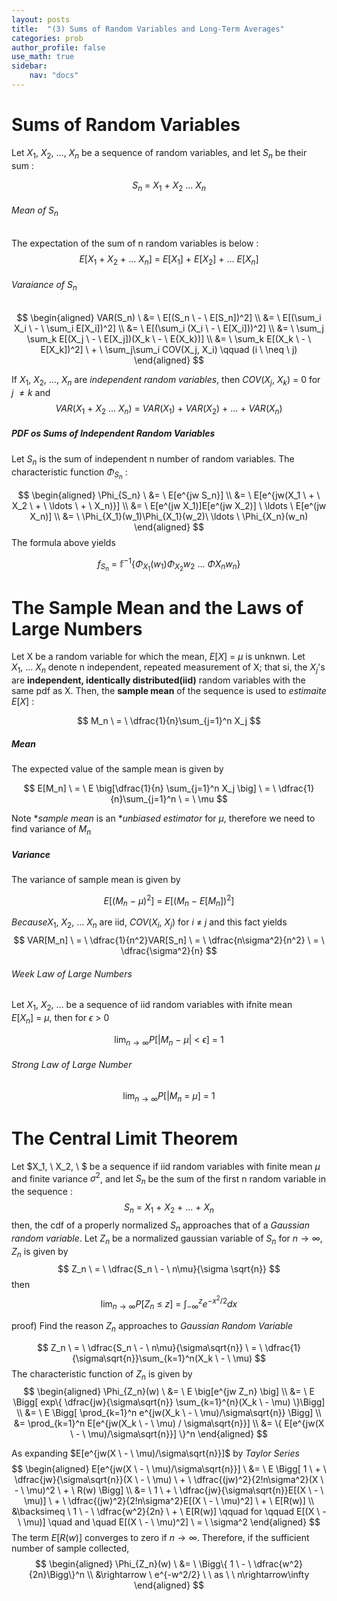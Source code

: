 ```yaml
---
layout: posts
title:  "(3) Sums of Random Variables and Long-Term Averages"
categories: prob
author_profile: false
use_math: true
sidebar:
    nav: "docs"
---
```


# Sums of Random Variables
Let $X_1, \ X_2, \ \ldots, \ X_n$ be a sequence of random variables, and let $S_n$ be their sum :

$$
    S_n \ = \ X_1 \ + \ X_2 \ \ldots \ X_n
$$

###### Mean of $S_n$
The expectation of the sum of n random variables is below :
$$
    E[X_1 \ + \ X_2 \ + \ \ldots \ X_n] \ = \ E[X_1] \ + \ E[X_2] \ + \ \ldots \ E[X_n]
$$

###### Varaiance of $S_n$
$$
    \begin{aligned}
        VAR(S_n) \  &= \ E[(S_n \ - \ E[S_n])^2] \\
                    &= \ E[(\sum_i X_i \ - \ \sum_i E[X_i])^2] \\
                    &= \ E[(\sum_i (X_i \ - \ E[X_i]))^2] \\
                    &= \ \sum_j \sum_k E[(X_j \ - \ E[X_j])(X_k \ - \ E{X_k})] \\
                    &= \ \sum_k E[(X_k \ - \ E[X_k])^2] \ + \ \sum_j\sum_i COV(X_j, X_i)    \qquad (i \ \neq \ j)
    \end{aligned}
$$

If $X_1, \ X_2, \ \ldots, \ X_n$ are *independent random variables*, then $COV(X_j, \ X_k) \ = \ 0$ for $j \ \neq k$ and
$$
    VAR(X_1 \ + \ X_2 \ \ldots \ X_n) \ = \ VAR(X_1) \ + \ VAR(X_2) \ + \ \ldots \ + \ VAR(X_n)
$$

##### PDF os Sums of Independent Random Variables
Let $S_n$ is the sum of independent n number of random variables. The characteristic function $\Phi_{S_n}$ :

$$
    \begin{aligned}
        \Phi_{S_n} \    &= \ E[e^{jw S_n}] \\
                        &= \ E[e^{jw(X_1 \ + \ X_2 \ + \ \ldots \ + \ X_n)}] \\
                        &= \ E[e^(jw X_1)]E[e^(jw X_2)] \ \ldots \ E[e^(jw X_n)] \\
                        &= \ \Phi_{X_1}(w_1)\Phi_{X_1}(w_2)\ \ldots \ \Phi_{X_n}(w_n)
    \end{aligned}
$$
The formula above yields

$$
    f_{S_n} \ = \ \mathbb{f}^{-1} \{ \Phi_{X_1}(w_1)\Phi_{X_2}{w_2} \ \ldots \ \Phi{X_n}{w_n} \}
$$

# The Sample Mean and the Laws of Large Numbers
Let X be a random variable for which the mean, $E[X] \ = \ \mu$ is unknwn. Let $X_1, \ \ldots \ X_n$ denote n independent, repeated measurement of X; that si, the $X_j$'s are **independent, identically distributed(iid)** random variables with the same pdf as X.
Then, the **sample mean** of the sequence is used to *estimaite* $E[X]$ :

$$
    M_n \ = \ \dfrac{1}{n}\sum_{j=1}^n X_j
$$


##### Mean
The expected value of the sample mean is given by 

$$
    E[M_n] \ = \ E \big[\dfrac{1}{n} \sum_{j=1}^n X_j \big] \ = \ \dfrac{1}{n}\sum_{j=1}^n \ = \ \mu
$$

Note **sample mean* is an **unbiased estimator* for $\mu$, therefore we need to find variance of $M_n$

##### Variance
The variance of sample mean is given by

$$
    E[(M_n \ - \ \mu)^2] \ = \ E[(M_n \ - \ E[M_n])^2]
$$

$Because X_1, \ X_2, \ \ldots \ X_n$ are iid, $COV(X_i, \ X_j)$ for $i \ \neq \ j$ and this fact yields
$$
    VAR[M_n] \ = \ \dfrac{1}{n^2}VAR[S_n] \ = \ \dfrac{n\sigma^2}{n^2} \ = \ \dfrac{\sigma^2}{n}
$$

###### Week Law of Large Numbers
Let $X_1, \ X_2, \ \ldots$ be a sequence of iid random variables with ifnite mean $E[X_n] \ = \ \mu$, then for $\epsilon \ > \ 0$

$$
    \lim_{n\rightarrow\infty}P[\vert M_n \ - \ \mu \vert \ < \ \epsilon] \ = \ 1
$$

###### Strong Law of Large Number

$$
 \lim_{n\rightarrow\infty}P[\vert M_n \ = \ \mu] \ = \ 1
$$

# The Central Limit Theorem
Let $X_1, \ X_2, \ $ be a sequence if iid random variables with finite mean $\mu$ and finite variance $\sigma^2$, and let $S_n$ be the sum of the first n random variable in the sequence :
$$
    S_n \ = \ X_1 \ + \ X_2 \ + \ \ldots \ + \ X_n
$$
then, the cdf of a properly normalized $S_n$ approaches that of a *Gaussian random variable*.
Let $Z_n$ be a normalized gaussian variable of $S_n$ for $n\rightarrow\infty$, $Z_n$ is given by 
$$
    Z_n \ = \ \dfrac{S_n \ - \ n\mu}{\sigma \sqrt{n}}
$$
then
$$
    \lim_{n\rightarrow\infty}P[Z_n \ \leq \ z] \ = \ \int_{-\infty}^{z}e^{-x^2 / 2}dx
$$

proof) Find the reason $Z_n$ approaches to *Gaussian Random Variable*

$$
    Z_n \ = \ \dfrac{S_n \ - \ n\mu}{\sigma\sqrt{n}} \ = \ \dfrac{1}{\sigma\sqrt{n}}\sum_{k=1}^n(X_k \ - \ \mu)
$$
The characteristic function of $Z_n$ is given by
$$
    \begin{aligned}
        \Phi_{Z_n}(w) \ &= \ E \big[e^{jw Z_n} \big] \\
                        &= \ E \Bigg[ exp\{ \dfrac{jw}{\sigma\sqrt{n}} \sum_{k=1}^{n}(X_k \ - \mu) \}\Bigg] \\
                        &= \ E \Bigg[ \prod_{k=1}^n e^{jw(X_k \ - \ \mu)/\sigma\sqrt{n}} \Bigg] \\
                        &= \prod_{k=1}^n E[e^{jw(X_k \ - \ \mu) / \sigma\sqrt{n}}] \\
                        &= \{ E[e^{jw(X \ - \ \mu)/\sigma\sqrt{n}}] \}^n
    \end{aligned}
$$

As expanding $E[e^{jw(X \ - \ \mu)/\sigma\sqrt{n}}]$ by *Taylor Series*
$$
    \begin{aligned}
        E[e^{jw(X \ - \ \mu)/\sigma\sqrt{n}}] \ &= \ E \Bigg[ 1 \ + \  \dfrac{jw}{\sigma\sqrt{n}}(X \ - \ \mu) \ + \ \dfrac{(jw)^2}{2!n\sigma^2}(X \ - \ \mu)^2 \ + \ R(w) \Bigg] \\
                                                &= \ 1 \ + \ \dfrac{jw}{\sigma\sqrt{n}}E[(X \ - \ \mu)] \ + \ \dfrac{(jw)^2}{2!n\sigma^2}E[(X \ - \ \mu)^2] \ + \ E[R(w)] \\
                                                &\backsimeq \ 1 \ - \ \dfrac{w^2}{2n} \ + \ E[R(w)] \qquad for \qquad E[(X \ - \ \mu)] \quad and \quad E[(X \ - \ \mu)^2] \ = \ \sigma^2
    \end{aligned}
$$
The term $E[R(w)]$ converges to zero if $n\rightarrow\infty$. Therefore, if the sufficient number of sample collected,
$$
    \begin{aligned}
        \Phi_{Z_n}(w) \ &= \ \Bigg\{ 1 \ - \ \dfrac{w^2}{2n}\Bigg\}^n \\
                        &\rightarrow \ e^{-w^2/2} \ \ as \ \ n\rightarrow\infty
    \end{aligned}
$$
